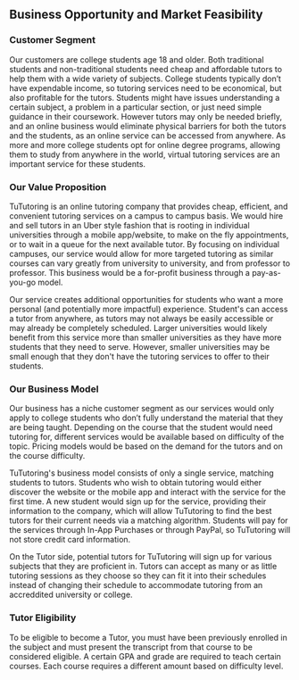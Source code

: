 ## Business Opportunity and Market Feasibility

### Customer Segment
Our customers are college students age 18 and older. Both traditional students and non-traditional students need cheap and affordable tutors to help them with a wide variety of subjects. College students typically don’t have expendable income, so tutoring services need to be economical, but also profitable for the tutors. Students might have issues understanding a certain subject, a problem in a particular section, or just need simple guidance in their coursework. However tutors may only be needed briefly, and an online business would eliminate physical barriers for both the tutors and the students, as an online service can be accessed from anywhere. As more and more college students opt for online degree programs, allowing them to study from anywhere in the world, virtual tutoring services are an important service for these students. 

### Our Value Proposition
TuTutoring is an online tutoring company that provides cheap, efficient, and convenient tutoring services on a campus to campus basis. We would hire and sell tutors in an Uber style fashion that is rooting in individual universities through a mobile app/website, to make on the fly appointments, or to wait in a queue for the next available tutor. By focusing on individual campuses, our service would allow for more targeted tutoring as similar courses can vary greatly from university to university, and from professor to professor. This business would be a for-profit business through a pay-as-you-go model.

Our service creates additional opportunities for students who want a more personal (and potentially more impactful) experience. Student's can access a tutor from anywhere, as tutors may not always be easily accessible or may already be completely scheduled. Larger universities would likely benefit from this service more than smaller universities as they have more students that they need to serve. However, smaller universities may be small enough that they don't have the tutoring services to offer to their students.

### Our Business Model
Our business has a niche customer segment as our services would only apply to college students who don’t fully understand the material that they are being taught. Depending on the course that the student would need tutoring for, different services would be available based on difficulty of the topic. Pricing models would be based on the demand for the tutors and on the course difficulty.

TuTutoring's business model consists of only a single service, matching students to tutors. Students who wish to obtain tutoring would either discover the website or the mobile app and interact with the service for the first time. A new student would sign up for the service, providing their information to the company, which will allow TuTutoring to find the best tutors for their current needs via a matching algorithm. Students will pay for the services through In-App Purchases or through PayPal, so TuTutoring will not store credit card information. 

On the Tutor side, potential tutors for TuTutoring will sign up for various subjects that they are proficient in. Tutors can accept as many or as little tutoring sessions as they choose so they can fit it into their schedules instead of changing their schedule to accommodate tutoring from an accreddited university or college.

### Tutor Eligibility  
To be eligible to become a Tutor, you must have been previously enrolled in the subject and must present the transcript from that course to be considered eligible. A certain GPA and grade are required to teach certain courses. Each course requires a different amount based on difficulty level. 
